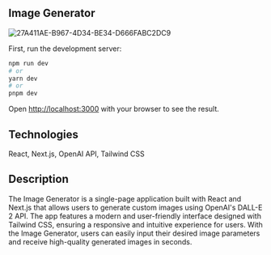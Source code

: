 
## Image Generator

![27A411AE-B967-4D34-BE34-D666FABC2DC9](https://user-images.githubusercontent.com/93948054/236501691-2f567ef6-0061-4a59-ae90-8dc8e7ba6f54.jpeg)


First, run the development server:

```bash
npm run dev
# or
yarn dev
# or
pnpm dev
```

Open [http://localhost:3000](http://localhost:3000) with your browser to see the result.


## Technologies

React, Next.js, OpenAI API, Tailwind CSS

## Description

The Image Generator is a single-page application built with React and Next.js that allows users to generate custom images using OpenAI's DALL-E 2 API. The app features a modern and user-friendly interface designed with Tailwind CSS, ensuring a responsive and intuitive experience for users. With the Image Generator, users can easily input their desired image parameters and receive high-quality generated images in seconds.
